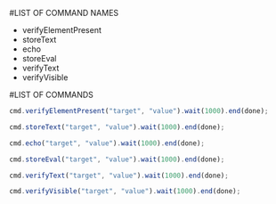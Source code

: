 #LIST OF COMMAND NAMES

- verifyElementPresent
- storeText
- echo
- storeEval
- verifyText
- verifyVisible


#LIST OF COMMANDS

```js
cmd.verifyElementPresent("target", "value").wait(1000).end(done);
```

```js
cmd.storeText("target", "value").wait(1000).end(done);
```

```js
cmd.echo("target", "value").wait(1000).end(done);
```

```js
cmd.storeEval("target", "value").wait(1000).end(done);
```

```js
cmd.verifyText("target", "value").wait(1000).end(done);
```

```js
cmd.verifyVisible("target", "value").wait(1000).end(done);
```
